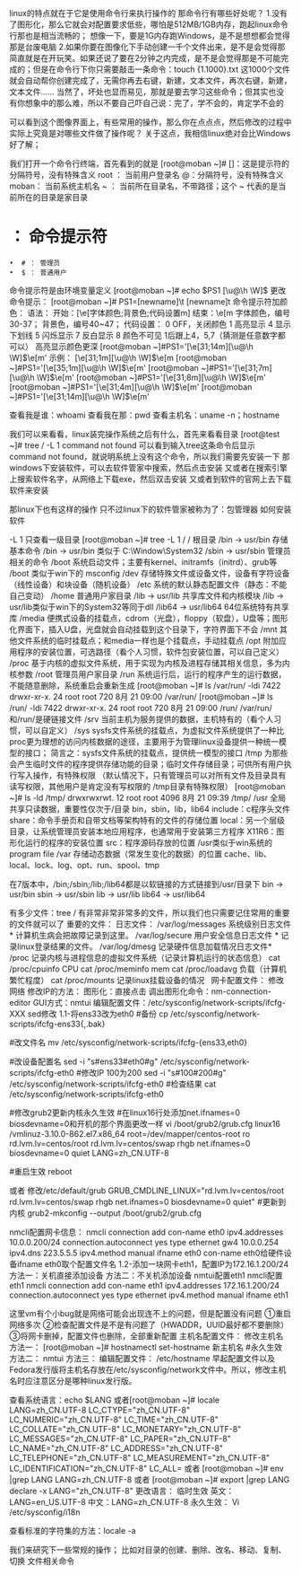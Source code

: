 
linux的特点就在于它是使用命令行来执行操作的
那命令行有哪些好处呢？
1.没有了图形化，那么它就会对配置要求低些，哪怕是512MB/1GB内存，跑起linux命令行那也是相当流畅的；
想像一下，要是1G内存跑Windows，是不是想想都会觉得那是台废电脑
2.如果你要在图像化下手动创建一千个文件出来，是不是会觉得那简直就是在开玩笑。如果还说了要在2分钟之内完成，是不是会觉得那是不可能完成的；但是在命令行下你只需要敲击一条命令：touch {1.1000}.txt
这1000个文件就会自动帮你创建完成了，无需你再去右键，新建，文本文件，再次右键，新建，文本文件……
当然了，坏处也显而易见，那就是要去学习这些命令；但其实也没有你想象中的那么难，所以不要自己吓自己说：完了，学不会的，肯定学不会的

可以看到这个图像界面上，有些常用的操作，那么你在点点点，然后修改的过程中实际上究竟是对哪些文件做了操作呢？
关于这点，我相信linux绝对会比Windows好了解；

我们打开一个命令行终端，首先看到的就是
[root@moban ~]# 
[]：这是提示符的分隔符号，没有特殊含义
root ： 当前用户登录名
@：分隔符号，没有特殊含义 
moban： 当前系统主机名
~ ： 当前所在目录名，不带路径；这个 ~ 代表的是当前所在的目录是家目录
# ： 命令提示符
	•  # ： 管理员
	•  $ ： 普通用户 

命令提示符是由环境变量定义
[root@moban ~]# echo $PS1
[\u@\h \W]\$
更改命令提示：
[root@moban ~]# PS1=[newname]\t
[newname]t
命令提示符加颜色：
语法：
开始：\[\e[字体颜色;背景色;代码设置m\]
结束：\e[m
字体颜色，编号30-37；
背景色，编号40~47；
代码设置：
	0 OFF，关闭颜色
	1 高亮显示
	4 显示下划线
	5 闪烁显示
	7 反白显示
	8 颜色不可见
	1后跟上4，5,7（猜测是任意数字都可以） 高亮显示颜色更深
		[root@moban ~]#PS1='\[\e[31;14m\][\u@\h \W]\$\e[m'
示例：
\[\e[31;1m\][\u@\h \W]\$\e[m
[root@moban ~]#PS1='\[\e[35;1m\][\u@\h \W]\$\e[m'
[root@moban ~]#PS1='\[\e[31;7m\][\u@\h \W]\$\e[m'
[root@moban ~]#PS1='\[\e[31;8m\][\u@\h \W]\$\e[m'
[root@moban ~]#PS1='\[\e[31;4m\][\u@\h \W]\$\e[m'
[root@moban ~]#PS1='\[\e[31;14m\][\u@\h \W]\$\e[m'

查看我是谁：whoami
查看我在那：pwd
查看主机名：uname -n；hostname



我们可以来看看，linux装完操作系统之后有什么，首先来看看目录
[root@test ~]# tree / -L 1 
command not found
可以看到输入tree这条命令后显示command not found，就说明系统上没有这个命令，所以我们需要先安装一下
那windows下安装软件，可以去软件管家中搜索，然后点击安装
又或者在搜索引擎上搜索软件名字，从网络上下载exe，然后双击安装
又或者到软件的官网上去下载软件来安装

那linux下也有这样的操作
只不过linux下的软件管家被称为了：包管理器
如何安装软件

-L 1 只查看一级目录
[root@moban ~]# tree -L 1 /
/	根目录
/bin -> usr/bin                	存储基本命令
	/bin -> usr/bin  类似于 C:\Window\System32
/sbin -> usr/sbin	管理员相关的命令
/boot        	系统启动文件；主要有kernel、initramfs（initrd）、grub等
	/boot 类似于win下的 msconfig
/dev	存储特殊文件或设备文件，设备有字符设备（线性设备）和块设备（随机设备）
/etc	系统的默认静态配置文件（静态：不能自己变动）
/home	普通用户家目录
/lib -> usr/lib	共享库文件和内核模块
	/lib -> usr/lib类似于win下的System32等同于dll
/lib64 -> usr/lib64	64位系统特有共享库
/media	便携式设备的挂载点，cdrom（光盘），floppy（软盘），U盘等；图形化界面下，插入U盘，光盘就会自动挂载到这个目录下，字符界面下不会
/mnt	其他文件系统的临时挂载点；和media一样也是个挂载点，手动挂载点
/opt	附加应用程序的安装位置，可选路径（看个人习惯，软件包安装位置，可以自己定义）
/proc	基于内核的虚拟文件系统，用于实现为内核及进程存储其相关信息，多为内核参数
/root	管理员用户家目录
/run	系统运行后，运行的程序产生的运行数据，不能随意删除，系统重启会重新生成
	[root@moban ~]# ls /var/run/ -ldi
	7422 drwxr-xr-x. 24 root root 720 8月  21 09:00 /var/run/
	[root@moban ~]# ls /run/ -ldi
	7422 drwxr-xr-x. 24 root root 720 8月  21 09:00 /run/
	/var/run/和/run/是硬链接文件
/srv	当前主机为服务提供的数据，主机特有的（看个人习惯，可以自定义）
/sys	sysfs文件系统的挂载点，为虚拟文件系统提供了一种比proc更为理想的访问内核数据的途径，主要用于为管理linux设备提供一种统一模型的接口；
	简言之：sysfs文件系统的挂载点，提供统一模型的接口
/tmp	为那些会产生临时文件的程序提供存储功能的目录；临时文件存储目录；可供所有用户执行写入操作，有特殊权限
	（默认情况下，只有管理员可以对所有文件及目录具有读写权限，其他用户是肯定没有写权限的  /tmp目录有特殊权限）
	[root@moban ~]# ls -ld /tmp/
	drwxrwxrwt. 12 root root 4096 8月  21 09:39 /tmp/
/usr	全局共享只读数据，重要性仅次于/目录
	bin，sbin，lib，lib64
	include：c程序头文件
	share：命令手册页和自带文档等架构特有的文件的存储位置
	local：另一个层级目录，让系统管理员安装本地应用程序，也通常用于安装第三方程序
	X11R6：图形化运行的程序的安装位置
	src：程序源码存放的位置
/usr类似于win系统的program file
/var	存储动态数据（常发生变化的数据）的位置
	cache、lib、local、lock、log、opt、run、spool、tmp




在7版本中，/bin;/sbin;/lib;/lib64都是以软链接的方式链接到/usr/目录下
 bin -> usr/bin
 sbin -> usr/sbin
 lib -> usr/lib
 lib64 -> usr/lib64


有多少文件：tree /
有非常非常非常多的文件，所以我们也只需要记住常用的重要的文件就可以了
重要的文件：
	日志文件：
		/var/log/messages 系统级别日志文件 * 计算机生病会把故障记录到这里。
		/var/log/secure 用户安全信息日志文件 * 记录linux登录结果的文件。
		/var/log/dmesg 记录硬件信息加载情况日志文件*
	 
	/proc 记录内核与进程信息的虚拟文件系统（记录计算机运行的状态信息） 
		cat /proc/cpuinfo         CPU 
		cat /proc/meminfo     mem
		cat /proc/loadavg      负载（计算机繁忙程度）
		cat /proc/mounts      记录linux挂载设备的情况
 
网卡配置文件：
	修改网络
	修改IP的方法：
图形化：直接点击
调出图形化命令：nm-connection-editor
GUI方式：nmtui
编辑配置文件：/etc/sysconfig/network-scripts/ifcfg-XXX
sed修改
1.1-将ens33改为eth0
#备份
cp  /etc/sysconfig/network-scripts/ifcfg-ens33{,.bak}

#改文件名
mv /etc/sysconfig/network-scripts/ifcfg-{ens33,eth0} 

#改设备配置名
sed -i "s#ens33#eth0#g" /etc/sysconfig/network-scripts/ifcfg-eth0 
#修改IP 100为200
sed -i "s#100#200#g" /etc/sysconfig/network-scripts/ifcfg-eth0
#检查结果
cat /etc/sysconfig/network-scripts/ifcfg-eth0

#修改grub2更新内核永久生效
#在linux16行处添加net.ifnames=0 biosdevname=0和开机的那个界面更改一样
vi /boot/grub2/grub.cfg 
linux16 /vmlinuz-3.10.0-862.el7.x86_64 root=/dev/mapper/centos-root ro rd.lvm.lv=centos/root rd.lvm.lv=centos/swap rhgb net.ifnames=0 biosdevname=0 quiet LANG=zh_CN.UTF-8

#重启生效
reboot

或者
修改/etc/default/grub
GRUB_CMDLINE_LINUX="rd.lvm.lv=centos/root rd.lvm.lv=centos/swap rhgb net.ifnames=0 biosdevname=0 quiet"
#更新到内核
grub2-mkconfig --output /boot/grub2/grub.cfg

nmcli配置网卡信息：
nmcli connection add con-name eth0 ipv4.addresses 10.0.0.200/24  connection.autoconnect yes type ethernet gw4 10.0.0.254 ipv4.dns 223.5.5.5 ipv4.method manual ifname eth0
con-name eth0给硬件设备ifname eth0取个配置文件名
1.2-添加一块网卡eth1，配置IP为172.16.1.200/24
方法一：关机直接添加设备
方法二：不关机添加设备
nmtui配置eth1
nmcli配置eth1
nmcli connection add con-name eth1 ipv4.addresses 172.16.1.200/24  connection.autoconnect yes type ethernet ipv4.method manual ifname eth1

这里vm有个小bug就是网络可能会出现连不上的问题，但是配置没有问题
①重启网络多次
②检查配置文件是不是有问题了（HWADDR，UUID最好都不要删除）
③将网卡删掉，配置文件也删除，全部重新配置
主机名配置文件：
	修改主机名
			方法一：
			[root@moban ~]# hostnamectl set-hostname 新主机名   #永久生效
			方法二：
			nmtui
			方法三：
			编辑配置文件： /etc/hostname 
			早起配置文件以及Fedora发行版将主机名存放在/etc/sysconfig/network文件中。所以，修改主机名时应注意区分是哪种linux发行版。
	
查看系统语言：echo $LANG
或者[root@moban ~]# locale
LANG=zh_CN.UTF-8
LC_CTYPE="zh_CN.UTF-8"
LC_NUMERIC="zh_CN.UTF-8"
LC_TIME="zh_CN.UTF-8"
LC_COLLATE="zh_CN.UTF-8"
LC_MONETARY="zh_CN.UTF-8"
LC_MESSAGES="zh_CN.UTF-8"
LC_PAPER="zh_CN.UTF-8"
LC_NAME="zh_CN.UTF-8"
LC_ADDRESS="zh_CN.UTF-8"
LC_TELEPHONE="zh_CN.UTF-8"
LC_MEASUREMENT="zh_CN.UTF-8"
LC_IDENTIFICATION="zh_CN.UTF-8"
LC_ALL=
或者
[root@moban ~]# env |grep LANG
LANG=zh_CN.UTF-8
或者
[root@moban ~]# export |grep LANG
declare -x LANG="zh_CN.UTF-8"
更改语言：
临时生效
英文：LANG=en_US.UTF-8
中文：LANG=zh_CN.UTF-8
永久生效：
Vi  /etc/sysconfig/i18n
 
查看标准的字符集的方法：locale -a


我们来研究下一些常规的操作；
比如对目录的创建、删除、改名、移动、复制、切换
文件相关命令
